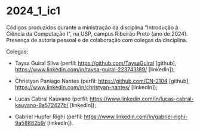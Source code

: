 # 2024_1_ic1

Códigos produzidos durante a ministração da disciplina "Introdução à Ciência da Computação I", na USP, campus Ribeirão Preto (ano de 2024).
Presença de autoria pessoal e de colaboração com colegas da disciplina.

Colegas:

- Taysa Guiral Silva (perfil: https://github.com/TaysaGuiral [github], https://www.linkedin.com/in/taysa-guiral-223743189/ [linkedln]);

- Christyan Paniago Nantes (perfil: https://github.com/CN-2104 [github], https://www.linkedin.com/in/christyan-nantes/ [linkedln]);

- Lucas Cabral Kauvano (perfil: https://www.linkedin.com/in/lucas-cabral-kauvano-9a572427b/ [linkedln]);

- Gabriel Hupfer Righi (perfil: https://www.linkedin.com/in/gabriel-righi-9a58882b9/ [linkedln]).
